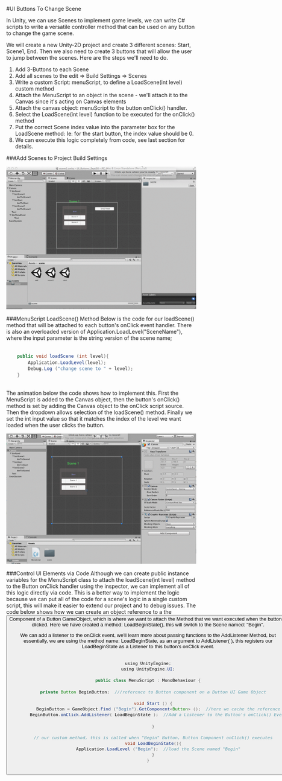 #UI Buttons To Change Scene

In Unity, we can use Scenes to implement game levels, we can write C# scripts to write a versatile controller method that can be used on any button to change the game scene.  

We will create a new Unity-2D project and create 3 different scenes: Start, Scene1, End.  Then we also need to create 3 buttons that will allow the user to jump between the scenes. Here are the steps we'll need to do. 

1. Add 3-Buttons to each Scene
2. Add all scenes to the edit => Build Settings  => Scenes
3. Write a custom Script: menuScript, to define a LoadScene(int level) custom method 
4. Attach the MenuScript to an object in the scene - we'll attach it to the Canvas since it's acting on Canvas elements
5. Attach the canvas object: menuScript to the button onClick() handler.
6. Select the LoadScene(int level) function to be executed for the onClick() method
7. Put the correct Scene index value into the parameter box for the LoadScene method: Ie: for the start button, the index value should be 0.
8. We can execute this logic completely from code, see last section for details. 

###Add Scenes to Project Build Settings

![](buildSettings.gif)

###MenuScript LoadScene() Method
Below is the code for our loadScene() method that will be attached to each button's onClick event handler. There is also an overloaded version of Application.LoadLevel("SceneName"), where the input parameter is the string version of the scene name; 


```java

	public void loadScene (int level){
		Application.LoadLevel(level);
		Debug.Log ("change scene to " + level);
	}
	
```

The animation below the code shows how to implement this. First the MenuScript is added to the Canvas object, then the button's onClick() method is set by adding the Canvas object to the onClick script source.  Then the dropdown allows selection of the loadScene() method.  Finally we set the int input value so that it matches the index of the level we want loaded when the user clicks the button.  

![](UI_buttons.gif)

###Control UI Elements via Code
Although we can create public instance variables for the MenuScript class to attach the loadScene(int level) method to the Button onClick handler using the inspector, we can implement all of this logic directly via code. This is a better way to implement the logic because we can put all of the code for a scene's logic in a single custom script, this will make it easier to extend our project and to debug issues.  The code below shows how we can create an object reference to a the <Button> Component of a Button GameObject, which is where we want to attach the Method that we want executed when the button is clicked.  Here we have created a method:  LoadBeginState(), this will switch to the Scene named: "Begin".  

We can add a listener to the onClick event, we'll learn more about passing functions to the AddListener Method, but essentially, we are using the method name: LoadBeginState, as an argument to AddListener( ), this registers our LoadBeginState as a Listener to this button's onClick event.

```java

using UnityEngine;
using UnityEngine.UI;

public class MenuScript : MonoBehaviour {

	private Button BeginButton;  ///reference to Button component on a Button UI Game Object

	void Start () {
		BeginButton = GameObject.Find ("Begin").GetComponent<Button> ();  //here we cache the reference
		BeginButton.onClick.AddListener( LoadBeginState );  //Add a Listener to the Button's onClick() Event

	}

	// our custom method, this is called when "Begin" Button, Button Component onClick() executes
	void LoadBeginState(){
		Application.LoadLevel ("Begin");  //load the Scene named "Begin"
	}
}
 

```